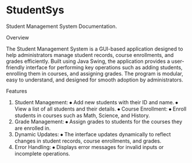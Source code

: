 # StudentSys

Student Management System Documentation.

Overview

The Student Management System is a GUI-based application designed to help administrators manage student records, course enrollments, and grades efficiently. 
Built using Java Swing, the application provides a user-friendly interface for performing key operations such as adding students, enrolling them in courses, and assigning grades. 
The program is modular, easy to understand, and designed for smooth adoption by administrators.

  Features
  
1. Student Management:
     ⦁	Add new students with their ID and name.
     ⦁	View a list of all students and their details.
     ⦁	Course Enrollment:
     ⦁	Enroll students in courses such as Math, Science, and History.
2. Grade Management:
     ⦁	Assign grades to students for the courses they are enrolled in.
3. Dynamic Updates:
     ⦁	The interface updates dynamically to reflect changes in student records, course enrollments, and grades.
4. Error Handling:
     ⦁	Displays error messages for invalid inputs or incomplete operations.
